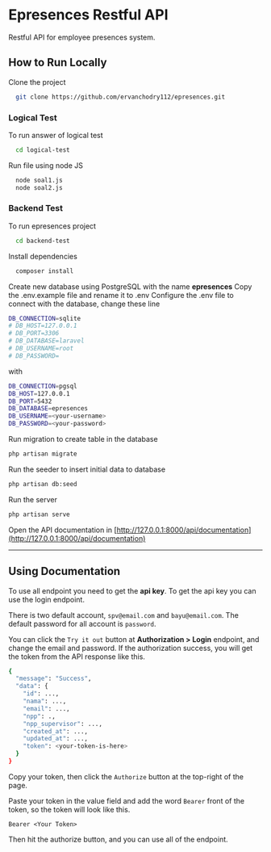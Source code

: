 
# Epresences Restful API

Restful API for employee presences system.


## How to Run Locally

Clone the project

```bash
  git clone https://github.com/ervanchodry112/epresences.git
```


### Logical Test
To run answer of logical test 

```bash
  cd logical-test
```

Run file using node JS

```bash
  node soal1.js
  node soal2.js
```
### Backend Test

To run epresences project

```bash
  cd backend-test
```
Install dependencies

```bash
  composer install
```
Create new database using PostgreSQL with the name **epresences**
Copy the .env.example file and rename it to .env
Configure the .env file to connect with the database, change these line
```bash
DB_CONNECTION=sqlite
# DB_HOST=127.0.0.1
# DB_PORT=3306
# DB_DATABASE=laravel
# DB_USERNAME=root
# DB_PASSWORD=
```
with
```bash
DB_CONNECTION=pgsql
DB_HOST=127.0.0.1
DB_PORT=5432
DB_DATABASE=epresences
DB_USERNAME=<your-username>
DB_PASSWORD=<your-password>
```
Run migration to create table in the database
```bash
php artisan migrate
```
Run the seeder to insert initial data to database
```bash
php artisan db:seed
```
Run the server
```bash
php artisan serve
```
Open the API documentation in [http://127.0.0.1:8000/api/documentation](http://127.0.0.1:8000/api/documentation)

---



## Using Documentation
To use all endpoint you need to get the **api key**.
To get the api key you can use the login endpoint.

There is two default account, `spv@email.com` and `bayu@email.com`. The default password for all account is `password`.

You can click the `Try it out` button at **Authorization > Login** endpoint, and change the email and password. If the authorization success, you will get the token from the API response like this.
```bash
{
  "message": "Success",
  "data": {
    "id": ...,
    "nama": ...,
    "email": ...,
    "npp": .,
    "npp_supervisor": ...,
    "created_at": ...,
    "updated_at": ...,
    "token": <your-token-is-here>
  }
}
```

Copy your token, then click the `Authorize` button at the top-right of the page.

Paste your token in the value field and add the word `Bearer` front of the token, so the token will look like this.
```code
Bearer <Your Token>
```
Then hit the authorize button, and you can use all of the endpoint.